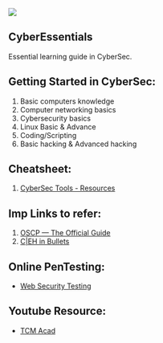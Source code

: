 ![](https://img.shields.io/badge/Cyber-Essentials-yellow)

## CyberEssentials
Essential learning guide in CyberSec.

## Getting Started in CyberSec:
1. Basic computers knowledge
2. Computer networking basics
3. Cybersecurity basics
4. Linux Basic & Advance
5. Coding/Scripting
6. Basic hacking & Advanced hacking

## Cheatsheet:
1. [CyberSec Tools - Resources](https://github.com/The-Art-of-Hacking/h4cker/tree/master/cheat_sheets)

## Imp Links to refer:
1. [OSCP — The Official Guide](https://n3nu.medium.com/oscp-the-official-guide-c461f5e025bb)
2. [C|EH in Bullets](https://github.com/undergroundwires/CEH-in-bullet-points)

## Online PenTesting:
- [Web Security Testing](https://portswigger.net/)

## Youtube Resource:
- [TCM Acad](https://www.youtube.com/watch?v=fNzpcB7ODxQ&list=PLLKT__MCUeixqHJ1TRqrHsEd6_EdEvo47)